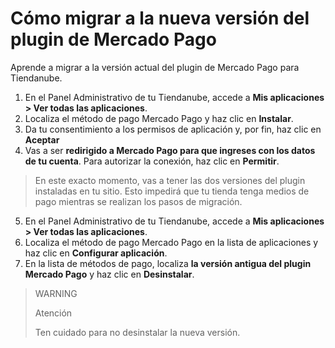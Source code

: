 # Cómo migrar a la nueva versión del plugin de Mercado Pago

Aprende a migrar a la versión actual del plugin de Mercado Pago para Tiendanube.

1. En el Panel Administrativo de tu Tiendanube, accede a **Mis aplicaciones > Ver todas las aplicaciones**. 
2. Localiza el método de pago Mercado Pago y haz clic en **Instalar**.
3. Da tu consentimiento a los permisos de aplicación y, por fin, haz clic en **Aceptar**
4. Vas a ser **redirigido a Mercado Pago para que ingreses con los datos de tu cuenta**. Para autorizar la conexión, haz clic en **Permitir**.

> En este exacto momento, vas a tener las dos versiones del plugin instaladas en tu sitio. Esto impedirá que tu tienda tenga medios de pago mientras se realizan los pasos de migración.

5. En el Panel Administrativo de tu Tiendanube, accede a **Mis aplicaciones > Ver todas las aplicaciones**. 
6. Localiza el método de pago Mercado Pago en la lista de aplicaciones y haz clic en **Configurar aplicación**.
7. En la lista de métodos de pago, localiza **la versión antigua del plugin Mercado Pago** y haz clic en **Desinstalar**.

> WARNING
>
> Atención
>
> Ten cuidado para no desinstalar la nueva versión.